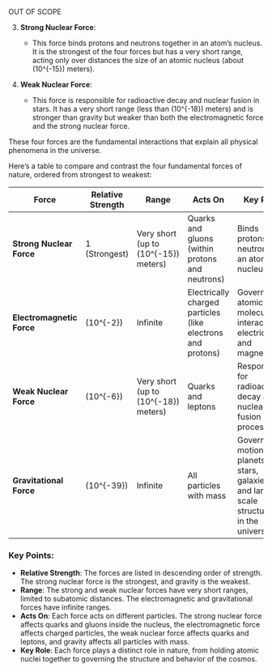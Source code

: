 OUT OF SCOPE

3. **Strong Nuclear Force**:
   - This force binds protons and neutrons together in an atom’s nucleus. It is the strongest of the four forces but has a very short range, acting only over distances the size of an atomic nucleus (about \(10^{-15}\) meters).

4. **Weak Nuclear Force**:
   - This force is responsible for radioactive decay and nuclear fusion in stars. It has a very short range (less than \(10^{-18}\) meters) and is stronger than gravity but weaker than both the electromagnetic force and the strong nuclear force.

These four forces are the fundamental interactions that explain all physical phenomena in the universe.

Here’s a table to compare and contrast the four fundamental forces of nature, ordered from strongest to weakest:

| **Force**               | **Relative Strength** | **Range**                | **Acts On**                                  | **Key Role**                                  |
|-------------------------|-----------------------|--------------------------|----------------------------------------------|-----------------------------------------------|
| **Strong Nuclear Force**| 1 (Strongest)         | Very short (up to \(10^{-15}\) meters) | Quarks and gluons (within protons and neutrons) | Binds protons and neutrons in an atomic nucleus |
| **Electromagnetic Force**| \(10^{-2}\)           | Infinite                 | Electrically charged particles (like electrons and protons) | Governs atomic and molecular interactions, electricity, and magnetism |
| **Weak Nuclear Force**  | \(10^{-6}\)           | Very short (up to \(10^{-18}\) meters) | Quarks and leptons                             | Responsible for radioactive decay and nuclear fusion processes |
| **Gravitational Force** | \(10^{-39}\)          | Infinite                 | All particles with mass                      | Governs the motion of planets, stars, galaxies, and large-scale structures in the universe |

### Key Points:
- **Relative Strength**: The forces are listed in descending order of strength. The strong nuclear force is the strongest, and gravity is the weakest.
- **Range**: The strong and weak nuclear forces have very short ranges, limited to subatomic distances. The electromagnetic and gravitational forces have infinite ranges.
- **Acts On**: Each force acts on different particles. The strong nuclear force affects quarks and gluons inside the nucleus, the electromagnetic force affects charged particles, the weak nuclear force affects quarks and leptons, and gravity affects all particles with mass.
- **Key Role**: Each force plays a distinct role in nature, from holding atomic nuclei together to governing the structure and behavior of the cosmos.
